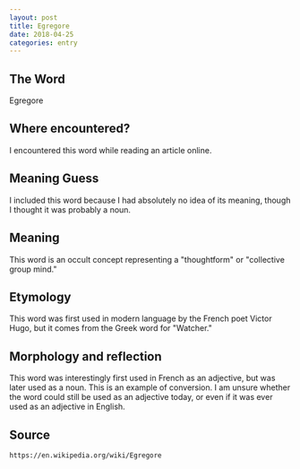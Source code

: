 ```yaml
---
layout: post
title: Egregore
date: 2018-04-25
categories: entry
---
```

## The Word
Egregore

## Where encountered?
I encountered this word while reading an article online.

## Meaning Guess
I included this word because I had absolutely no idea of its meaning, though I thought it was probably a noun.

## Meaning
This word is an occult concept representing a "thoughtform" or "collective group mind."

## Etymology
This word was first used in modern language by the French poet Victor Hugo, but it comes from the Greek word
for "Watcher."

## Morphology and reflection
This word was interestingly first used in French as an adjective, but was later used as a noun. This is an 
example of conversion. I am unsure whether the word could still be used as an adjective today, or even if it 
was ever used as an adjective in English.

## Source
`https://en.wikipedia.org/wiki/Egregore`
